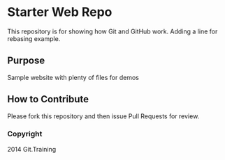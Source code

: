 # Starter Web Repo

This repository is for showing how Git and GitHub work. Adding a line for rebasing example.

## Purpose

Sample website with plenty of files for demos

## How to Contribute

Please fork this repository and then issue Pull Requests for review.

### Copyright

2014 Git.Training

